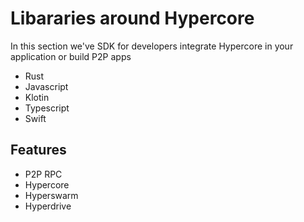 # Libararies around Hypercore 

In this section we've SDK for developers integrate Hypercore in your application or build P2P apps

- Rust
- Javascript
- Klotin
- Typescript
- Swift

## Features

- P2P RPC
- Hypercore
- Hyperswarm
- Hyperdrive

